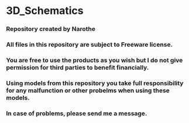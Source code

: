 # 3D_Schematics
### Repository created by Narothe

### All files in this repository are subject to **Freeware license**. 
### You are **free to use** the products as you wish but **I do not give permission for third parties to benefit financially**.


### Using models from this repository you take full responsibility for any malfunction or other probelms when using these models. 
### In case of problems, please send me a message.